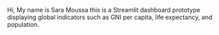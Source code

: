 Hi, 
My name is Sara Moussa this is a Streamlit dashboard prototype displaying global indicators such as GNI per capita, life expectancy, and population.
